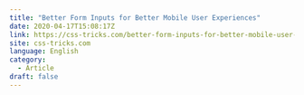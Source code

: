 ```yaml
---
title: "Better Form Inputs for Better Mobile User Experiences"
date: 2020-04-17T15:08:17Z
link: https://css-tricks.com/better-form-inputs-for-better-mobile-user-experiences/?utm_medium=RSS&utm_source=news.12bit.vn
site: css-tricks.com
language: English
category:
  - Article
draft: false
---
```

